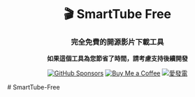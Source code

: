 <div align="center">

# 🎬 SmartTube Free

### 完全免費的開源影片下載工具

**如果這個工具為您節省了時間，請考慮支持後續開發**

[![GitHub Sponsors](https://img.shields.io/badge/Sponsor-%E2%9D%A4-%23db61a2)](https://github.com/sponsors/jihao)
[![Buy Me a Coffee](https://img.shields.io/badge/Buy%20Me%20a%20Coffee-%E2%98%95-yellow)](https://buymeacoffee.com/jihao)
[![愛發電](https://img.shields.io/badge/%E7%88%B1%E5%8F%91%E7%94%B5-afdian-blue)](https://afdian.net/a/jihao)

</div>
# SmartTube-Free
